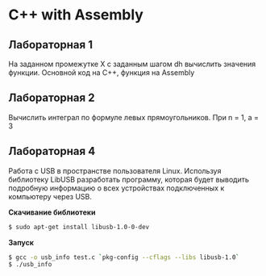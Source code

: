 # C++ with Assembly
## Лабораторная 1
На заданном промежутке X с заданным шагом dh вычислить значения функции. Основной код на C++, функция на Assembly

## Лабораторная 2 
Вычислить интеграл по формуле левых прямоугольников. При n = 1, a = 3

## Лабораторная 4
Работа с USB в пространстве пользователя Linux. Используя библиотеку LibUSB разработать программу, которая будет выводить подробную информацию о всех устройствах подключенных к компьютеру через USB.

**Скачивание библиотеки**
```bash
$ sudo apt-get install libusb-1.0-0-dev
```

**Запуск**
```bash
$ gcc -o usb_info test.c `pkg-config --cflags --libs libusb-1.0`
$ ./usb_info
```
